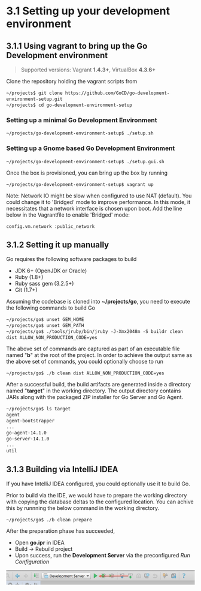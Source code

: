 # 3.1 Setting up your development environment 

## 3.1.1 Using vagrant to bring up the Go Development environment

> Supported versions: Vagrant **1.4.3+**, VirtualBox **4.3.6+**

Clone the repository holding the vagrant scripts from 

```
~/projects$ git clone https://github.com/GoCD/go-development-environment-setup.git
~/projects$ cd go-development-environment-setup
```

### Setting up a minimal Go Development Environment

```
~/projects/go-development-environment-setup$ ./setup.sh
```

### Setting up a Gnome based Go Development Environment

```
~/projects/go-development-environment-setup$ ./setup.gui.sh
```

Once the box is provisioned, you can bring up the box by running

```
~/projects/go-development-environment-setup$ vagrant up
```

Note: Network IO might be slow when configured to use NAT (default). You could change it to 'Bridged' mode to improve performance. In this mode, it necessitates that a network interface is chosen upon boot. Add the line below in the Vagrantfile to enable 'Bridged' mode:

```
config.vm.network :public_network
```


## 3.1.2 Setting it up manually

Go requires the following software packages to build

-   JDK 6+ (OpenJDK or Oracle)
-   Ruby (1.8+)
-   Ruby sass gem (3.2.5+)
-   Git (1.7+)

Assuming the codebase is cloned into **~/projects/go**, you need to execute the
following commands to build Go

```
~/projects/go$ unset GEM_HOME
~/projects/go$ unset GEM_PATH
~/projects/go$ ./tools/jruby/bin/jruby -J-Xmx2048m -S buildr clean dist ALLOW_NON_PRODUCTION_CODE=yes
```

The above set of commands are captured as part of an executable file named
"**b**" at the root of the project. In order to achieve the output same as the
above set of commands, you could optionally choose to run

```
~/projects/go$ ./b clean dist ALLOW_NON_PRODUCTION_CODE=yes
```

After a successful build, the build artifacts are generated inside a directory
named "**target**" in the working directory. The output directory contains JARs
along with the packaged ZIP installer for Go Server and Go Agent.

```
~/projects/go$ ls target
agent
agent-bootstrapper
...
go-agent-14.1.0
go-server-14.1.0
...
util

```

## 3.1.3 Building via IntelliJ IDEA

If you have IntelliJ IDEA configured, you could optionally use it to build Go. 

Prior to build via the IDE, we would have to prepare the working directory with copying the database deltas to the configured location. You can achive this by runnning the below command in the working directory.

```
~/projects/go$ ./b clean prepare
```

After the preparation phase has succeeded, 

- Open **go.ipr** in IDEA
- Build -> Rebuild project
- Upon success, run the **Development Server** via the preconfigured *Run Configuration*

![](idea_run_configuration.png)